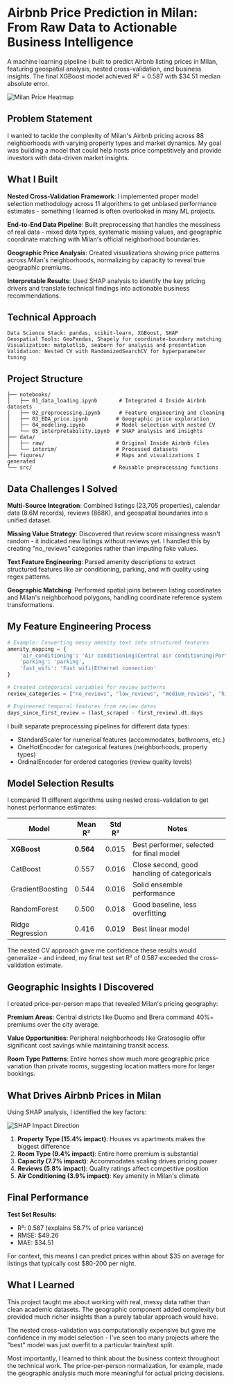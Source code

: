 # Airbnb Price Prediction in Milan: From Raw Data to Actionable Business Intelligence

A machine learning pipeline I built to predict Airbnb listing prices in Milan, featuring geospatial analysis, nested cross-validation, and business insights. The final XGBoost model achieved R² = 0.587 with $34.51 median absolute error.

![Milan Price Heatmap](figures/median_price_per_person_Entire_home_apt.png)

## Problem Statement

I wanted to tackle the complexity of Milan's Airbnb pricing across 88 neighborhoods with varying property types and market dynamics. My goal was building a model that could help hosts price competitively and provide investors with data-driven market insights.

## What I Built

**Nested Cross-Validation Framework**: I implemented proper model selection methodology across 11 algorithms to get unbiased performance estimates - something I learned is often overlooked in many ML projects.

**End-to-End Data Pipeline**: Built preprocessing that handles the messiness of real data - mixed data types, systematic missing values, and geographic coordinate matching with Milan's official neighborhood boundaries.

**Geographic Price Analysis**: Created visualizations showing price patterns across Milan's neighborhoods, normalizing by capacity to reveal true geographic premiums.

**Interpretable Results**: Used SHAP analysis to identify the key pricing drivers and translate technical findings into actionable business recommendations.

## Technical Approach

```
Data Science Stack: pandas, scikit-learn, XGBoost, SHAP
Geospatial Tools: GeoPandas, Shapely for coordinate-boundary matching  
Visualization: matplotlib, seaborn for analysis and presentation
Validation: Nested CV with RandomizedSearchCV for hyperparameter tuning
```

## Project Structure

```
├── notebooks/
│   ├── 01_data_loading.ipynb       # Integrated 4 Inside Airbnb datasets
│   ├── 02_preprocessing.ipynb      # Feature engineering and cleaning
│   ├── 03_EDA_price.ipynb         # Geographic price exploration
│   ├── 04_modeling.ipynb          # Model selection with nested CV
│   └── 05_interpretability.ipynb  # SHAP analysis and insights
├── data/
│   ├── raw/                       # Original Inside Airbnb files
│   └── interim/                   # Processed datasets
├── figures/                       # Maps and visualizations I generated
└── src/                          # Reusable preprocessing functions
```

## Data Challenges I Solved

**Multi-Source Integration**: Combined listings (23,705 properties), calendar data (8.6M records), reviews (868K), and geospatial boundaries into a unified dataset.

**Missing Value Strategy**: Discovered that review score missingness wasn't random - it indicated new listings without reviews yet. I handled this by creating "no_reviews" categories rather than imputing fake values.

**Text Feature Engineering**: Parsed amenity descriptions to extract structured features like air conditioning, parking, and wifi quality using regex patterns.

**Geographic Matching**: Performed spatial joins between listing coordinates and Milan's neighborhood polygons, handling coordinate reference system transformations.

## My Feature Engineering Process

```python
# Example: Converting messy amenity text into structured features
amenity_mapping = {
    'air_conditioning': 'Air conditioning|Central air conditioning|Portable air conditioning',
    'parking': 'parking',  
    'fast_wifi': 'Fast wifi|Ethernet connection'
}

# Created categorical variables for review patterns
review_categories = ["no_reviews", "low_reviews", "medium_reviews", "high_reviews", "top_reviews"]

# Engineered temporal features from review dates
days_since_first_review = (last_scraped - first_review).dt.days
```

I built separate preprocessing pipelines for different data types:
- StandardScaler for numerical features (accommodates, bathrooms, etc.)
- OneHotEncoder for categorical features (neighborhoods, property types)
- OrdinalEncoder for ordered categories (review quality levels)

## Model Selection Results

I compared 11 different algorithms using nested cross-validation to get honest performance estimates:

| Model | Mean R² | Std R² | Notes |
|-------|---------|--------|-------|
| **XGBoost** | **0.564** | 0.015 | Best performer, selected for final model |
| CatBoost | 0.557 | 0.016 | Close second, good handling of categoricals |
| GradientBoosting | 0.544 | 0.016 | Solid ensemble performance |
| RandomForest | 0.500 | 0.018 | Good baseline, less overfitting |
| Ridge Regression | 0.416 | 0.019 | Best linear model |

The nested CV approach gave me confidence these results would generalize - and indeed, my final test set R² of 0.587 exceeded the cross-validation estimate.

## Geographic Insights I Discovered

I created price-per-person maps that revealed Milan's pricing geography:

**Premium Areas**: Central districts like Duomo and Brera command 40%+ premiums over the city average.

**Value Opportunities**: Peripheral neighborhoods like Gratosoglio offer significant cost savings while maintaining transit access.

**Room Type Patterns**: Entire homes show much more geographic price variation than private rooms, suggesting location matters more for larger bookings.

## What Drives Airbnb Prices in Milan

Using SHAP analysis, I identified the key factors:


![SHAP Impact Direction](figures/shap_impact_direction.png)

1. **Property Type (15.4% impact)**: Houses vs apartments makes the biggest difference
2. **Room Type (9.4% impact)**: Entire home premium is substantial  
3. **Capacity (7.7% impact)**: Accommodates scaling drives pricing power
4. **Reviews (5.8% impact)**: Quality ratings affect competitive position
5. **Air Conditioning (3.9% impact)**: Key amenity in Milan's climate

## Final Performance

**Test Set Results:**
- R²: 0.587 (explains 58.7% of price variance)
- RMSE: $49.26 
- MAE: $34.51

For context, this means I can predict prices within about $35 on average for listings that typically cost $80-200 per night.

## What I Learned

This project taught me about working with real, messy data rather than clean academic datasets. The geographic component added complexity but provided much richer insights than a purely tabular approach would have.

The nested cross-validation was computationally expensive but gave me confidence in my model selection - I've seen too many projects where the "best" model was just overfit to a particular train/test split.

Most importantly, I learned to think about the business context throughout the technical work. The price-per-person normalization, for example, made the geographic analysis much more meaningful for actual pricing decisions.






